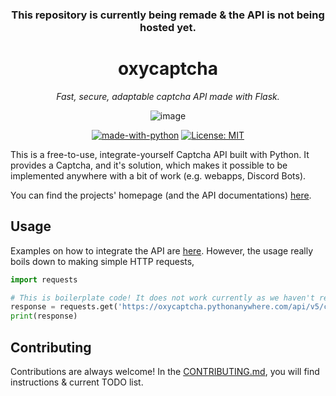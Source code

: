 <div align="center">

### This repository is currently being remade & the API is not being hosted yet.

# oxycaptcha

<i>Fast, secure, adaptable captcha API made with Flask.</i>

![image](https://cdn.discordapp.com/attachments/995797406404857977/1104183215377354762/image.png)

[![made-with-python](https://img.shields.io/badge/Made%20with-Python-1f425f.svg)](https://www.python.org/)
[![License: MIT](https://img.shields.io/badge/License-MIT-yellow.svg)](https://opensource.org/licenses/MIT)
</div>

This is a free-to-use, integrate-yourself Captcha API built with Python. 
It provides a Captcha, and it's solution, which makes it possible to be implemented anywhere with a bit of work (e.g. webapps, Discord Bots).

You can find the projects' homepage (and the API documentations) [here](https://google.com/).

## Usage

Examples on how to integrate the API are [here](https://google.com/). However, the usage really boils down
to making simple HTTP requests,

```python
import requests

# This is boilerplate code! It does not work currently as we haven't released v5.0.0 yet.
response = requests.get('https://oxycaptcha.pythonanywhere.com/api/v5/captcha').json()
print(response)
```

## Contributing

Contributions are always welcome! In the [CONTRIBUTING.md](https://github.com/ammarsys/oxycaptcha/blob/main/CONTRIBUTING.md), you will find instructions & current TODO list.


